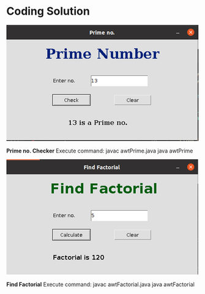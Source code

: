 # Coding Solution


![Prime no. image](prime.png)

**Prime no. Checker**
Execute command:
javac awtPrime.java
java awtPrime


![Find Factorial](factorial.png)

**Find Factorial** 
Execute command:
javac awtFactorial.java
java awtFactorial

